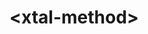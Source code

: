 # \<xtal-method\>

<xtal-method>
<template>
</xtal-method>

The \<xtal-method\> web component (with no dependencies) allows one to utilize a functional renderer, like [lit-html](https://alligator.io/web-components/lit-html/) or [hyperHTML](https://medium.com/@WebReflection/hyperhtml-a-virtual-dom-alternative-279db455ee0e), without turning the entire application into one giant heap of JavaScript.  

With this component, one creates a localized link between an input object and a functional renderer.  The (tagged) literal template can be defined within the web component light children itself:

```html
<xtal-method input="[[todos]]">
    <template>
    <script type="text/ecmascript">
        const root = 'http://cdn.jsdelivr.net/npm/lit-html/';
        const { repeat } = await import(root + 'lib/repeat.js');
        const { html, render } = await import(root + 'lit-html.js');
        const todo = items => {
            return html`
                        <h1>My Todos</h1>
                        <ul>
                                                                                    ${repeat(items, item => item.id,item => html`
                          <li class="${item.done ? 'done' : ''}">${item.value}</li>
                                                                                    `)}
                        </ul>
                        `;
        };
        export const renderer = (list, target) => render(todo(list), target);

    </script>
    </template>
</xtal-method>
                
```

\<xtal-method\> only recognizes two properties currently:  input and renderer.

As the input property of \<xtal-method\> changes, the renderer will generate the html output, and insert it adjacent to the \<xtal-method\> element instance.

The script tag inside the \<xtal-method\> will apply all the export const's to the xtal-method tag.  So the initial input property can also be specified  (server-side generated)  within the script tag.  This might be useful for the first paint display, and then the input property of the custom element can change based on ajax calls prompted by user actions for subsequent renders:

```html
<xtal-method input="[[todos]]">
    <script type="text/ecmascript">
        const root = 'http://cdn.jsdelivr.net/npm/lit-html/';
        const { repeat } = await import(root + 'lib/repeat.js');
        const { html, render } = await import(root + 'lit-html.js');
        const todo = items => {
            return html`
                        <h1>My Todos</h1>
                        <ul>
                                                                                    ${repeat(items, item => item.id,item => html`
                          <li class="${item.done ? 'done' : ''}">${item.value}</li>
                                                                                    `)}
                        </ul>
                        `;
        };
        export const renderer = (list, target) => render(todo(list), target);

        //server-side generated?
        export const input = [
            { "id": 1, "value": "Sweep the floor", "done": false },
            { "id": 2, "value": "Prepare fancy salad", "done": true },
            { "id": 3, "value": "Get a funky haircut", "done": false }
        ]
    </script>
</xtal-method>


## Install the Polymer-CLI

First, make sure you have the [Polymer CLI](https://www.npmjs.com/package/polymer-cli) installed. Then run `polymer serve` to serve your element locally.

## Viewing Your Element

```
$ polymer serve
```

## Running Tests

```
$ polymer test
```

Your application is already set up to be tested via [web-component-tester](https://github.com/Polymer/web-component-tester). Run `polymer test` to run your application's test suite locally.
